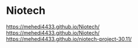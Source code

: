 # Niotech
https://mehedi4433.github.io/Niotech/
https://mehedi4433.github.io/Niotech/
https://mehedi4433.github.io/niotech-project-30.11/
